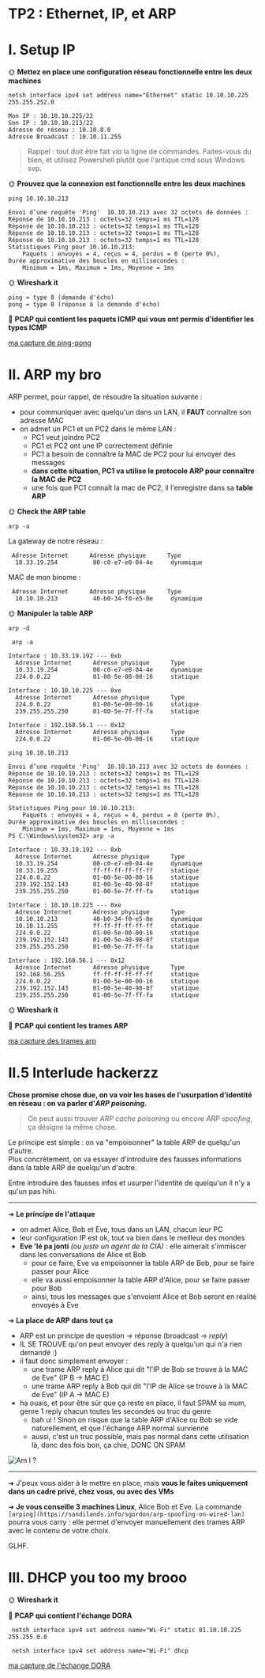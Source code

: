 

# TP2 : Ethernet, IP, et ARP



# I. Setup IP

🌞 **Mettez en place une configuration réseau fonctionnelle entre les deux machines**
```
netsh interface ipv4 set address name="Ethernet" static 10.10.10.225 255.255.252.0
```
```
Mon IP : 10.10.10.225/22
Son IP : 10.10.10.213/22
Adresse de réseau : 10.10.8.0
Adresse Broadcast : 10.10.11.255
```

> Rappel : tout doit être fait *via* la ligne de commandes. Faites-vous du bien, et utilisez Powershell plutôt que l'antique cmd sous Windows svp.

🌞 **Prouvez que la connexion est fonctionnelle entre les deux machines**
```
ping 10.10.10.213

Envoi d’une requête 'Ping'  10.10.10.213 avec 32 octets de données :
Réponse de 10.10.10.213 : octets=32 temps=1 ms TTL=128
Réponse de 10.10.10.213 : octets=32 temps=1 ms TTL=128
Réponse de 10.10.10.213 : octets=32 temps=1 ms TTL=128
Réponse de 10.10.10.213 : octets=32 temps=1 ms TTL=128
Statistiques Ping pour 10.10.10.213:
    Paquets : envoyés = 4, reçus = 4, perdus = 0 (perte 0%),
Durée approximative des boucles en millisecondes :
    Minimum = 1ms, Maximum = 1ms, Moyenne = 1ms
```
🌞 **Wireshark it**
```
ping = type 8 (demande d'écho)
pong = type 0 (réponse à la demande d'écho)
```
🦈 **PCAP qui contient les paquets ICMP qui vous ont permis d'identifier les types ICMP**

[ma capture de ping-pong](./pingpong.pcapng)


# II. ARP my bro

ARP permet, pour rappel, de résoudre la situation suivante :

- pour communiquer avec quelqu'un dans un LAN, il **FAUT** connaître son adresse MAC
- on admet un PC1 et un PC2 dans le même LAN :
  - PC1 veut joindre PC2
  - PC1 et PC2 ont une IP correctement définie
  - PC1 a besoin de connaître la MAC de PC2 pour lui envoyer des messages
  - **dans cette situation, PC1 va utilise le protocole ARP pour connaître la MAC de PC2**
  - une fois que PC1 connaît la mac de PC2, il l'enregistre dans sa **table ARP**

🌞 **Check the ARP table**
```
arp -a
```
La gateway de notre réseau :
```
 Adresse Internet      Adresse physique      Type
  10.33.19.254          00-c0-e7-e0-04-4e     dynamique
```
MAC de mon binome :
```
 Adresse Internet      Adresse physique      Type
  10.10.10.213          40-b0-34-f0-e5-0e     dynamique
  ```

🌞 **Manipuler la table ARP**
```
arp -d
```
```
 arp -a

Interface : 10.33.19.192 --- 0xb
  Adresse Internet      Adresse physique      Type
  10.33.19.254          00-c0-e7-e0-04-4e     dynamique
  224.0.0.22            01-00-5e-00-00-16     statique

Interface : 10.10.10.225 --- 0xe
  Adresse Internet      Adresse physique      Type
  224.0.0.22            01-00-5e-00-00-16     statique
  239.255.255.250       01-00-5e-7f-ff-fa     statique

Interface : 192.168.56.1 --- 0x12
  Adresse Internet      Adresse physique      Type
  224.0.0.22            01-00-5e-00-00-16     statique
  ```
```
ping 10.10.10.213

Envoi d’une requête 'Ping'  10.10.10.213 avec 32 octets de données :
Réponse de 10.10.10.213 : octets=32 temps=1 ms TTL=128
Réponse de 10.10.10.213 : octets=32 temps=1 ms TTL=128
Réponse de 10.10.10.213 : octets=32 temps=1 ms TTL=128
Réponse de 10.10.10.213 : octets=32 temps=1 ms TTL=128

Statistiques Ping pour 10.10.10.213:
    Paquets : envoyés = 4, reçus = 4, perdus = 0 (perte 0%),
Durée approximative des boucles en millisecondes :
    Minimum = 1ms, Maximum = 1ms, Moyenne = 1ms
PS C:\Windows\system32> arp -a

Interface : 10.33.19.192 --- 0xb
  Adresse Internet      Adresse physique      Type
  10.33.19.254          00-c0-e7-e0-04-4e     dynamique
  10.33.19.255          ff-ff-ff-ff-ff-ff     statique
  224.0.0.22            01-00-5e-00-00-16     statique
  239.192.152.143       01-00-5e-40-98-8f     statique
  239.255.255.250       01-00-5e-7f-ff-fa     statique

Interface : 10.10.10.225 --- 0xe
  Adresse Internet      Adresse physique      Type
  10.10.10.213          40-b0-34-f0-e5-0e     dynamique
  10.10.11.255          ff-ff-ff-ff-ff-ff     statique
  224.0.0.22            01-00-5e-00-00-16     statique
  239.192.152.143       01-00-5e-40-98-8f     statique
  239.255.255.250       01-00-5e-7f-ff-fa     statique

Interface : 192.168.56.1 --- 0x12
  Adresse Internet      Adresse physique      Type
  192.168.56.255        ff-ff-ff-ff-ff-ff     statique
  224.0.0.22            01-00-5e-00-00-16     statique
  239.192.152.143       01-00-5e-40-98-8f     statique
  239.255.255.250       01-00-5e-7f-ff-fa     statique
  ```


🌞 **Wireshark it**

🦈 **PCAP qui contient les trames ARP**

[ma capture des trames arp](./trames_arp.pcapng)

# II.5 Interlude hackerzz

**Chose promise chose due, on va voir les bases de l'usurpation d'identité en réseau : on va parler d'*ARP poisoning*.**

> On peut aussi trouver *ARP cache poisoning* ou encore *ARP spoofing*, ça désigne la même chose.

Le principe est simple : on va "empoisonner" la table ARP de quelqu'un d'autre.  
Plus concrètement, on va essayer d'introduire des fausses informations dans la table ARP de quelqu'un d'autre.

Entre introduire des fausses infos et usurper l'identité de quelqu'un il n'y a qu'un pas hihi.

---

➜ **Le principe de l'attaque**

- on admet Alice, Bob et Eve, tous dans un LAN, chacun leur PC
- leur configuration IP est ok, tout va bien dans le meilleur des mondes
- **Eve 'lé pa jonti** *(ou juste un agent de la CIA)* : elle aimerait s'immiscer dans les conversations de Alice et Bob
  - pour ce faire, Eve va empoisonner la table ARP de Bob, pour se faire passer pour Alice
  - elle va aussi empoisonner la table ARP d'Alice, pour se faire passer pour Bob
  - ainsi, tous les messages que s'envoient Alice et Bob seront en réalité envoyés à Eve

➜ **La place de ARP dans tout ça**

- ARP est un principe de question -> réponse (broadcast -> *reply*)
- IL SE TROUVE qu'on peut envoyer des *reply* à quelqu'un qui n'a rien demandé :)
- il faut donc simplement envoyer :
  - une trame ARP reply à Alice qui dit "l'IP de Bob se trouve à la MAC de Eve" (IP B -> MAC E)
  - une trame ARP reply à Bob qui dit "l'IP de Alice se trouve à la MAC de Eve" (IP A -> MAC E)
- ha ouais, et pour être sûr que ça reste en place, il faut SPAM sa mum, genre 1 reply chacun toutes les secondes ou truc du genre
  - bah ui ! Sinon on risque que la table ARP d'Alice ou Bob se vide naturellement, et que l'échange ARP normal survienne
  - aussi, c'est un truc possible, mais pas normal dans cette utilisation là, donc des fois bon, ça chie, DONC ON SPAM

![Am I ?](./pics/arp_snif.jpg)

---

➜ J'peux vous aider à le mettre en place, mais **vous le faites uniquement dans un cadre privé, chez vous, ou avec des VMs**

➜ **Je vous conseille 3 machines Linux**, Alice Bob et Eve. La commande `[arping](https://sandilands.info/sgordon/arp-spoofing-on-wired-lan)` pourra vous carry : elle permet d'envoyer manuellement des trames ARP avec le contenu de votre choix.

GLHF.

# III. DHCP you too my brooo

🌞 **Wireshark it**

🦈 **PCAP qui contient l'échange DORA**
```
 netsh interface ipv4 set address name="Wi-Fi" static 81.10.10.225 255.255.0.0
 ```
```
 netsh interface ipv4 set address name="Wi-Fi" dhcp 
 ```
[ma capture de l'échange DORA](./echange_dora.pcapng)


